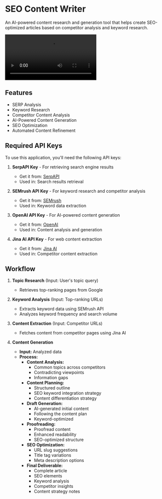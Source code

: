 # SEO Content Writer

An AI-powered content research and generation tool that helps create SEO-optimized articles based on competitor analysis and keyword research.

![Demo Video](static/seo_content_writer.mp4)

## Features

- SERP Analysis
- Keyword Research
- Competitor Content Analysis
- AI-Powered Content Generation
- SEO Optimization
- Automated Content Refinement

## Required API Keys

To use this application, you'll need the following API keys:

1. **SerpAPI Key** - For retrieving search engine results
   - Get it from: [SerpAPI](https://serpapi.com/)
   - Used in: Search results retrieval

2. **SEMrush API Key** - For keyword research and competitor analysis
   - Get it from: [SEMrush](https://www.semrush.com/api-documentation/)
   - Used in: Keyword data extraction

3. **OpenAI API Key** - For AI-powered content generation
   - Get it from: [OpenAI](https://platform.openai.com/)
   - Used in: Content analysis and generation

4. **Jina AI API Key** - For web content extraction
   - Get it from: [Jina AI](https://jina.ai/)
   - Used in: Competitor content extraction

## Workflow

1. **Topic Research** (Input: User's topic query)
   - Retrieves top-ranking pages from Google

2. **Keyword Analysis** (Input: Top-ranking URLs)
   - Extracts keyword data using SEMrush API
   - Analyzes keyword frequency and search volume

3. **Content Extraction** (Input: Competitor URLs)
   - Fetches content from competitor pages using Jina AI

4. **Content Generation**
   - **Input:** Analyzed data
   - **Process:**
     - **Content Analysis:**
       - Common topics across competitors
       - Contradicting viewpoints
       - Information gaps
     - **Content Planning:**
       - Structured outline
       - SEO keyword integration strategy
       - Content differentiation strategy
     - **Draft Generation:**
       - AI-generated initial content
       - Following the content plan
       - Keyword-optimized
     - **Proofreading:**
       - Proofread content
       - Enhanced readability
       - SEO-optimized structure
     - **SEO Optimization:**
       - URL slug suggestions
       - Title tag variations
       - Meta description options
     - **Final Deliverable:**
       - Complete article
       - SEO elements
       - Keyword analysis
       - Competitor insights
       - Content strategy notes

